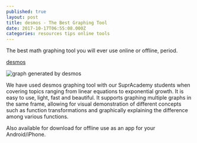 ```yaml
---
published: true
layout: post
title: desmos - The Best Graphing Tool
date: 2017-10-17T06:55:08.000Z
categories: resources tips online tools
---
```

The best math graphing tool you will ever use online or offline, period. 

[desmos](https://www.desmos.com/ "Desmos Graphing")

![graph generated by desmos]({{site.baseurl}}/_posts/desmos-graph.png)


We have used desmos graphing tool with our SuprAcademy students when covering topics ranging from linear equations to exponential growth. It is easy to use, light, fast and beautiful. It supports graphing multiple graphs in the same frame, allowing for visual demonstration of different concepts such as function transformations and graphically explaining the difference among various functions. 

Also available for download for offline use as an app for your Android/iPhone.


